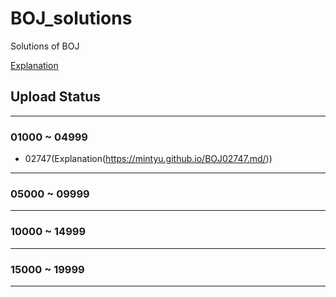 # BOJ_solutions
Solutions of BOJ

[Explanation](https://mintyu.github.io/)

## Upload Status


---
### 01000 ~ 04999

- 02747(Explanation(https://mintyu.github.io/BOJ02747.md/))

---

### 05000 ~ 09999
---
### 10000 ~ 14999
---
### 15000 ~ 19999
---
